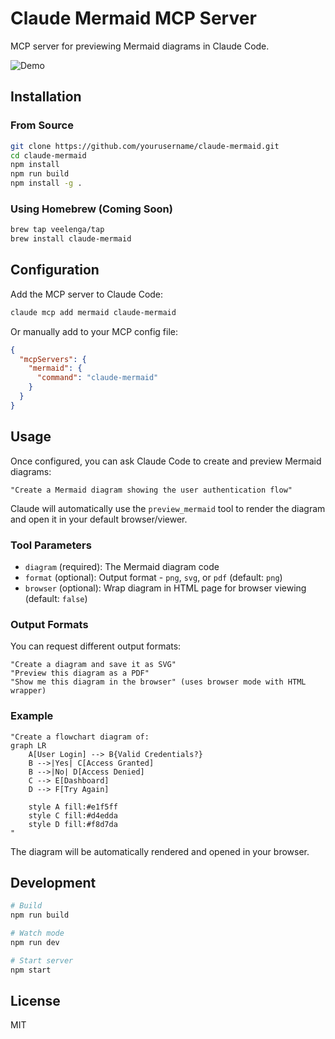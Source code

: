 # Claude Mermaid MCP Server

MCP server for previewing Mermaid diagrams in Claude Code.

![Demo](assets/demo.gif)

## Installation

### From Source

```bash
git clone https://github.com/yourusername/claude-mermaid.git
cd claude-mermaid
npm install
npm run build
npm install -g .
```

### Using Homebrew (Coming Soon)

```bash
brew tap veelenga/tap
brew install claude-mermaid
```

## Configuration

Add the MCP server to Claude Code:

```bash
claude mcp add mermaid claude-mermaid
```

Or manually add to your MCP config file:

```json
{
  "mcpServers": {
    "mermaid": {
      "command": "claude-mermaid"
    }
  }
}
```

## Usage

Once configured, you can ask Claude Code to create and preview Mermaid diagrams:

```
"Create a Mermaid diagram showing the user authentication flow"
```

Claude will automatically use the `preview_mermaid` tool to render the diagram and open it in your default browser/viewer.

### Tool Parameters

- `diagram` (required): The Mermaid diagram code
- `format` (optional): Output format - `png`, `svg`, or `pdf` (default: `png`)
- `browser` (optional): Wrap diagram in HTML page for browser viewing (default: `false`)

### Output Formats

You can request different output formats:

```
"Create a diagram and save it as SVG"
"Preview this diagram as a PDF"
"Show me this diagram in the browser" (uses browser mode with HTML wrapper)
```

### Example

```
"Create a flowchart diagram of:
graph LR
    A[User Login] --> B{Valid Credentials?}
    B -->|Yes| C[Access Granted]
    B -->|No| D[Access Denied]
    C --> E[Dashboard]
    D --> F[Try Again]

    style A fill:#e1f5ff
    style C fill:#d4edda
    style D fill:#f8d7da
"
```

The diagram will be automatically rendered and opened in your browser.

## Development

```bash
# Build
npm run build

# Watch mode
npm run dev

# Start server
npm start
```

## License

MIT
